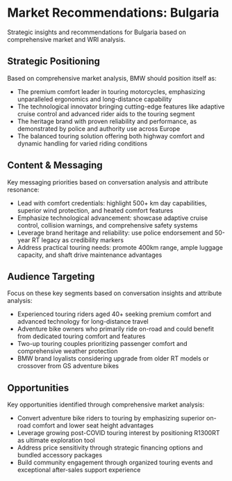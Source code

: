 # Market Recommendations: Bulgaria

Strategic insights and recommendations for Bulgaria based on comprehensive market and WRI analysis.

## Strategic Positioning
Based on comprehensive market analysis, BMW should position itself as:
- The premium comfort leader in touring motorcycles, emphasizing unparalleled ergonomics and long-distance capability
- The technological innovator bringing cutting-edge features like adaptive cruise control and advanced rider aids to the touring segment
- The heritage brand with proven reliability and performance, as demonstrated by police and authority use across Europe
- The balanced touring solution offering both highway comfort and dynamic handling for varied riding conditions

## Content & Messaging
Key messaging priorities based on conversation analysis and attribute resonance:
- Lead with comfort credentials: highlight 500+ km day capabilities, superior wind protection, and heated comfort features
- Emphasize technological advancement: showcase adaptive cruise control, collision warnings, and comprehensive safety systems
- Leverage brand heritage and reliability: use police endorsement and 50-year RT legacy as credibility markers
- Address practical touring needs: promote 400km range, ample luggage capacity, and shaft drive maintenance advantages

## Audience Targeting
Focus on these key segments based on conversation insights and attribute analysis:
- Experienced touring riders aged 40+ seeking premium comfort and advanced technology for long-distance travel
- Adventure bike owners who primarily ride on-road and could benefit from dedicated touring comfort and features
- Two-up touring couples prioritizing passenger comfort and comprehensive weather protection
- BMW brand loyalists considering upgrade from older RT models or crossover from GS adventure bikes

## Opportunities
Key opportunities identified through comprehensive market analysis:
- Convert adventure bike riders to touring by emphasizing superior on-road comfort and lower seat height advantages
- Leverage growing post-COVID touring interest by positioning R1300RT as ultimate exploration tool
- Address price sensitivity through strategic financing options and bundled accessory packages
- Build community engagement through organized touring events and exceptional after-sales support experience